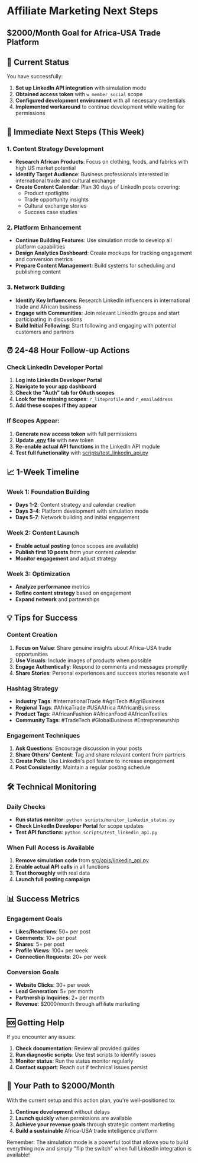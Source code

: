 # Affiliate Marketing Next Steps
## $2000/Month Goal for Africa-USA Trade Platform

## 🎯 Current Status

You have successfully:
1. **Set up LinkedIn API integration** with simulation mode
2. **Obtained access token** with `w_member_social` scope
3. **Configured development environment** with all necessary credentials
4. **Implemented workaround** to continue development while waiting for permissions

## 🚀 Immediate Next Steps (This Week)

### 1. Content Strategy Development
- **Research African Products**: Focus on clothing, foods, and fabrics with high US market potential
- **Identify Target Audience**: Business professionals interested in international trade and cultural exchange
- **Create Content Calendar**: Plan 30 days of LinkedIn posts covering:
  - Product spotlights
  - Trade opportunity insights
  - Cultural exchange stories
  - Success case studies

### 2. Platform Enhancement
- **Continue Building Features**: Use simulation mode to develop all platform capabilities
- **Design Analytics Dashboard**: Create mockups for tracking engagement and conversion metrics
- **Prepare Content Management**: Build systems for scheduling and publishing content

### 3. Network Building
- **Identify Key Influencers**: Research LinkedIn influencers in international trade and African business
- **Engage with Communities**: Join relevant LinkedIn groups and start participating in discussions
- **Build Initial Following**: Start following and engaging with potential customers and partners

## ⏰ 24-48 Hour Follow-up Actions

### Check LinkedIn Developer Portal
1. **Log into LinkedIn Developer Portal**
2. **Navigate to your app dashboard**
3. **Check the "Auth" tab for OAuth scopes**
4. **Look for the missing scopes**: `r_liteprofile` and `r_emailaddress`
5. **Add these scopes if they appear**

### If Scopes Appear:
1. **Generate new access token** with full permissions
2. **Update [.env](file:///C:/Users/tjd20.LAPTOP-PCMC2SUO/ASCEND%20GLOBAL%20VENTURES/FREE%20WORLD%20TRADE/.env) file** with new token
3. **Re-enable actual API functions** in the LinkedIn API module
4. **Test full functionality** with [scripts/test_linkedin_api.py](file:///C:/Users/tjd20.LAPTOP-PCMC2SUO/ASCEND%20GLOBAL%20VENTURES/FREE%20WORLD%20TRADE/scripts/test_linkedin_api.py)

## 📈 1-Week Timeline

### Week 1: Foundation Building
- **Days 1-2**: Content strategy and calendar creation
- **Days 3-4**: Platform development with simulation mode
- **Days 5-7**: Network building and initial engagement

### Week 2: Content Launch
- **Enable actual posting** (once scopes are available)
- **Publish first 10 posts** from your content calendar
- **Monitor engagement** and adjust strategy

### Week 3: Optimization
- **Analyze performance** metrics
- **Refine content strategy** based on engagement
- **Expand network** and partnerships

## 💡 Tips for Success

### Content Creation
1. **Focus on Value**: Share genuine insights about Africa-USA trade opportunities
2. **Use Visuals**: Include images of products when possible
3. **Engage Authentically**: Respond to comments and messages promptly
4. **Share Stories**: Personal experiences and success stories resonate well

### Hashtag Strategy
- **Industry Tags**: #InternationalTrade #AgriTech #AgriBusiness
- **Regional Tags**: #AfricaTrade #USAAfrica #AfricanBusiness
- **Product Tags**: #AfricanFashion #AfricanFood #AfricanTextiles
- **Community Tags**: #TradeTech #GlobalBusiness #Entrepreneurship

### Engagement Techniques
1. **Ask Questions**: Encourage discussion in your posts
2. **Share Others' Content**: Tag and share relevant content from partners
3. **Create Polls**: Use LinkedIn's poll feature to increase engagement
4. **Post Consistently**: Maintain a regular posting schedule

## 🛠️ Technical Monitoring

### Daily Checks
- **Run status monitor**: `python scripts/monitor_linkedin_status.py`
- **Check LinkedIn Developer Portal** for scope updates
- **Test API functions**: `python scripts/test_linkedin_api.py`

### When Full Access is Available
1. **Remove simulation code** from [src/apis/linkedin_api.py](file:///C:/Users/tjd20.LAPTOP-PCMC2SUO/ASCEND%20GLOBAL%20VENTURES/FREE%20WORLD%20TRADE/src/apis/linkedin_api.py)
2. **Enable actual API calls** in all functions
3. **Test thoroughly** with real data
4. **Launch full posting campaign**

## 📊 Success Metrics

### Engagement Goals
- **Likes/Reactions**: 50+ per post
- **Comments**: 10+ per post
- **Shares**: 5+ per post
- **Profile Views**: 100+ per week
- **Connection Requests**: 20+ per week

### Conversion Goals
- **Website Clicks**: 30+ per week
- **Lead Generation**: 5+ per month
- **Partnership Inquiries**: 2+ per month
- **Revenue**: $2000/month through affiliate marketing

## 🆘 Getting Help

If you encounter any issues:
1. **Check documentation**: Review all provided guides
2. **Run diagnostic scripts**: Use test scripts to identify issues
3. **Monitor status**: Run the status monitor regularly
4. **Contact support**: Reach out if technical issues persist

## 🎉 Your Path to $2000/Month

With the current setup and this action plan, you're well-positioned to:
1. **Continue development** without delays
2. **Launch quickly** when permissions are available
3. **Achieve your revenue goals** through strategic content marketing
4. **Build a sustainable** Africa-USA trade intelligence platform

Remember: The simulation mode is a powerful tool that allows you to build everything now and simply "flip the switch" when full LinkedIn integration is available!